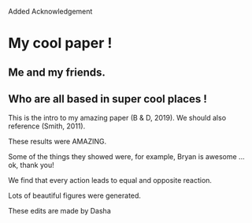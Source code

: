 Added Acknowledgement

# My cool paper !
## Me and my friends.
## Who are all based in super cool places !

This is the intro to my amazing paper (B & D, 2019).
We should also reference (Smith, 2011).

These results were AMAZING.

Some of the things they showed were, for example, Bryan is awesome ... ok, thank you!

We find that every action leads to equal and opposite reaction.

Lots of beautiful figures were generated.

These edits are made by Dasha
